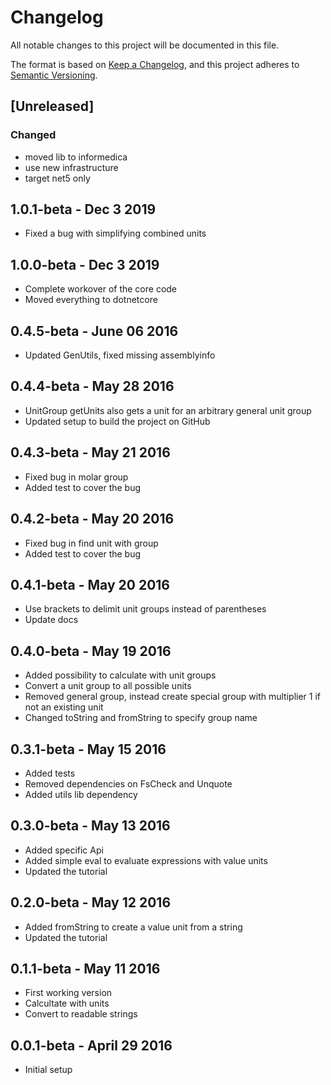 # Changelog
All notable changes to this project will be documented in this file.

The format is based on [Keep a Changelog](https://keepachangelog.com/en/1.0.0/),
and this project adheres to [Semantic Versioning](https://semver.org/spec/v2.0.0.html).

## [Unreleased]

### Changed
- moved lib to informedica
- use new infrastructure
- target net5 only


## 1.0.1-beta - Dec 3 2019
* Fixed a bug with simplifying combined units

## 1.0.0-beta - Dec 3 2019
* Complete workover of the core code
* Moved everything to dotnetcore

## 0.4.5-beta - June 06 2016
* Updated GenUtils, fixed missing assemblyinfo

## 0.4.4-beta - May 28 2016
* UnitGroup getUnits also gets a unit for an arbitrary general unit group
* Updated setup to build the project on GitHub

## 0.4.3-beta - May 21 2016
* Fixed bug in molar group
* Added test to cover the bug

## 0.4.2-beta - May 20 2016
* Fixed bug in find unit with group
* Added test to cover the bug

## 0.4.1-beta - May 20 2016
* Use brackets to delimit unit groups instead of parentheses
* Update docs

## 0.4.0-beta - May 19 2016
* Added possibility to calculate with unit groups
* Convert a unit group to all possible units
* Removed general group, instead create special group with multiplier 1 if not an existing unit
* Changed toString and fromString to specify group name

## 0.3.1-beta - May 15 2016
* Added tests
* Removed dependencies on FsCheck and Unquote
* Added utils lib dependency

## 0.3.0-beta - May 13 2016
* Added specific Api
* Added simple eval to evaluate expressions with value units
* Updated the tutorial

## 0.2.0-beta - May 12 2016
* Added fromString to create a value unit from a string
* Updated the tutorial

## 0.1.1-beta - May 11 2016
* First working version
* Calcultate with units
* Convert to readable strings

## 0.0.1-beta - April 29 2016
* Initial setup


